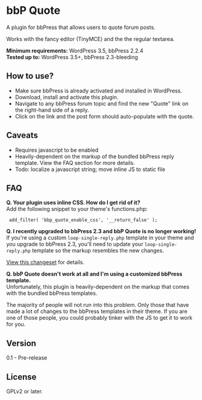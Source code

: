 bbP Quote
=========

A plugin for bbPress that allows users to quote forum posts.

Works with the fancy editor (TinyMCE) and the the regular textarea.

**Minimum requirements:** WordPress 3.5, bbPress 2.2.4  
**Tested up to:** WordPress 3.5+, bbPress 2.3-bleeding

How to use?
- 
* Make sure bbPress is already activated and installed in WordPress.
* Download, install and activate this plugin.
* Navigate to any bbPress forum topic and find the new "Quote" link on the right-hand side of a reply.
* Click on the link and the post form should auto-populate with the quote.

Caveats
-
* Requires javascript to be enabled
* Heavily-dependent on the markup of the bundled bbPress reply template.  View the FAQ section for more details.
* Todo: localize a javascript string; move inline JS to static file
 
FAQ
-
**Q. Your plugin uses inline CSS.  How do I get rid of it?**  
Add the following snippet to your theme's functions.php:

     add_filter( 'bbp_quote_enable_css', '__return_false' );

**Q. I recently upgraded to bbPress 2.3 and bbP Quote is no longer working!**  
If you're using a custom `loop-single-reply.php` template in your theme and you upgrade to bbPress 2.3, you'll need to update your `loop-single-reply.php` template so the markup resembles the new changes.

[View this changeset](https://bbpress.trac.wordpress.org/changeset?reponame=&new=4783%40trunk%2Ftemplates%2Fdefault%2Fbbpress%2Floop-single-reply.php&old=4594%40trunk%2Ftemplates%2Fdefault%2Fbbpress%2Floop-single-reply.php) for details.

**Q. bbP Quote doesn't work at all and I'm using a customized bbPress template.**  
Unfortunately, this plugin is heavily-dependent on the markup that comes with the bundled bbPress templates.

The majority of people will not run into this problem.  Only those that have made a lot of changes to the bbPress templates in their theme.  If you are one of those people, you could probably tinker with the JS to get it to work for you.

Version
-
0.1 - Pre-release


License
-
GPLv2 or later.